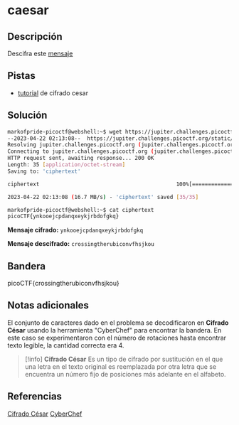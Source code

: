 # caesar

## Descripción
Descifra este [mensaje](https://jupiter.challenges.picoctf.org/static/49f31c8f17817dc2d367428c9e5ab0bc/ciphertext)

## Pistas
- [tutorial](https://learncryptography.com/classical-encryption/caesar-cipher) de cifrado cesar

## Solución
```bash
markofpride-picoctf@webshell:~$ wget https://jupiter.challenges.picoctf.org/static/49f31c8f17817dc2d367428c9e5ab0bc/ciphertext
--2023-04-22 02:13:08--  https://jupiter.challenges.picoctf.org/static/49f31c8f17817dc2d367428c9e5ab0bc/ciphertext
Resolving jupiter.challenges.picoctf.org (jupiter.challenges.picoctf.org)... 3.131.60.8
Connecting to jupiter.challenges.picoctf.org (jupiter.challenges.picoctf.org)|3.131.60.8|:443... connected.
HTTP request sent, awaiting response... 200 OK
Length: 35 [application/octet-stream]
Saving to: 'ciphertext'

ciphertext                                           100%[=====================================================================================================================>]      35  --.-KB/s    in 0s      

2023-04-22 02:13:08 (16.7 MB/s) - 'ciphertext' saved [35/35]

markofpride-picoctf@webshell:~$ cat ciphertext 
picoCTF{ynkooejcpdanqxeykjrbdofgkq}
```

**Mensaje cifrado:** `ynkooejcpdanqxeykjrbdofgkq`

**Mensaje descifrado:** `crossingtherubiconvfhsjkou`

## Bandera
picoCTF{crossingtherubiconvfhsjkou}

## Notas adicionales
El conjunto de caracteres dado en el problema se decodificaron en **Cifrado César** usando la herramienta "CyberChef" para encontrar la bandera. En este caso se experimentaron con el número de rotaciones hasta encontrar texto legible, la cantidad correcta era 4.

>[!info]
>**Cifrado César**
>Es un tipo de cifrado por sustitución en el que una letra en el texto original es reemplazada por otra letra que se encuentra un número fijo de posiciones más adelante en el alfabeto.

## Referencias
[Cifrado César](https://es.wikipedia.org/wiki/Cifrado_C%C3%A9sar)
[CyberChef](https://gchq.github.io/CyberChef/#recipe=ROT13(true,true,false,4)&input=eW5rb29lamNwZGFucXhleWtqcmJkb2Zna3E)